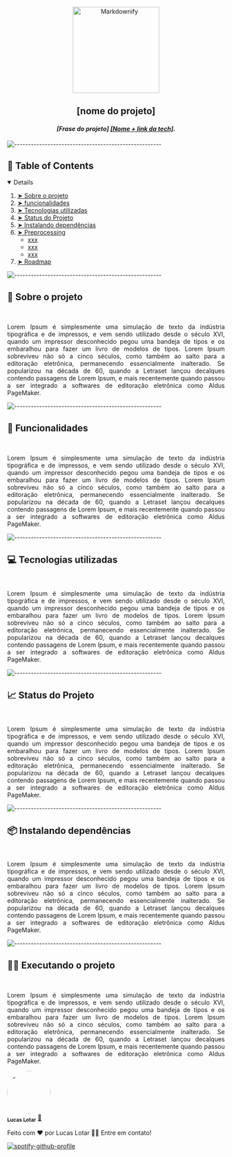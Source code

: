 <div align="center">
  <br>
  <a href="http://www.amitmerchant.com/electron-markdownify"><img src="https://raw.githubusercontent.com/amitmerchant1990/electron-markdownify/master/app/img/markdownify.png" alt="Markdownify" width="200"></a>
  <br>
   <h2><strong>[nome do projeto]</strong></h2>
</div>


<h4 align="center"><i>[Frase do projeto] <a href="#" target="_blank">[Nome + link da tech]</a>.</i></h4>

![-----------------------------------------------------](https://raw.githubusercontent.com/andreasbm/readme/master/assets/lines/rainbow.png)
<br>

<!-- TABLE OF CONTENTS -->
<h2 id="table-of-contents"> 📝 Table of Contents</h2>

<details open="open">
  <ol>
    <li><a href="#sobre-o-projeto"> ➤ Sobre o projeto</a></li>
    <li><a href="#funcionalidades"> ➤ funcionalidades</a></li>
    <li><a href="#Tecnologias-utilizadas"> ➤ Tecnologias utilizadas</a></li>
    <li><a href="#status-do-Projeto"> ➤ Status do Projeto</a></li>
    <li><a href="#Instalando-dependencias"> ➤ Instalando dependências</a></li>
    <li>
      <a href="#"> ➤ Preprocessing</a>
      <ul>
        <li><a href="#">xxx</a></li>
        <li><a href="#">xxx</a></li>
        <li><a href="#">xxx</a></li>
      </ul>
    </li>
<li><a href="#roadmap"> ➤ Roadmap</a></li>
  
  </ol>
</details>

![-----------------------------------------------------](https://raw.githubusercontent.com/andreasbm/readme/master/assets/lines/rainbow.png)
<br>

<h2 id="sobre-o-projeto">🧐 Sobre o projeto</h2>
<br>
<p align="justify"> 
  Lorem Ipsum é simplesmente uma simulação de texto da indústria tipográfica e de impressos, e vem sendo utilizado desde o século XVI, quando um impressor desconhecido pegou uma bandeja de tipos e os embaralhou para fazer um livro de modelos de tipos. Lorem Ipsum sobreviveu não só a cinco séculos, como também ao salto para a editoração eletrônica, permanecendo essencialmente inalterado. Se popularizou na década de 60, quando a Letraset lançou decalques contendo passagens de Lorem Ipsum, e mais recentemente quando passou a ser integrado a softwares de editoração eletrônica como Aldus PageMaker.</p>

![-----------------------------------------------------](https://raw.githubusercontent.com/andreasbm/readme/master/assets/lines/rainbow.png)
<br>

<h2 id="funcionalidades">🔧 Funcionalidades</h2>
<br>
<p align="justify"> 
  Lorem Ipsum é simplesmente uma simulação de texto da indústria tipográfica e de impressos, e vem sendo utilizado desde o século XVI, quando um impressor desconhecido pegou uma bandeja de tipos e os embaralhou para fazer um livro de modelos de tipos. Lorem Ipsum sobreviveu não só a cinco séculos, como também ao salto para a editoração eletrônica, permanecendo essencialmente inalterado. Se popularizou na década de 60, quando a Letraset lançou decalques contendo passagens de Lorem Ipsum, e mais recentemente quando passou a ser integrado a softwares de editoração eletrônica como Aldus PageMaker.
</p>

![-----------------------------------------------------](https://raw.githubusercontent.com/andreasbm/readme/master/assets/lines/rainbow.png)
<br>

<h2 id="Tecnologias-utilizadas" >💻 Tecnologias utilizadas</h2>
<br>
<p align="justify"> 
  Lorem Ipsum é simplesmente uma simulação de texto da indústria tipográfica e de impressos, e vem sendo utilizado desde o século XVI, quando um impressor desconhecido pegou uma bandeja de tipos e os embaralhou para fazer um livro de modelos de tipos. Lorem Ipsum sobreviveu não só a cinco séculos, como também ao salto para a editoração eletrônica, permanecendo essencialmente inalterado. Se popularizou na década de 60, quando a Letraset lançou decalques contendo passagens de Lorem Ipsum, e mais recentemente quando passou a ser integrado a softwares de editoração eletrônica como Aldus PageMaker.
</p>

![-----------------------------------------------------](https://raw.githubusercontent.com/andreasbm/readme/master/assets/lines/rainbow.png)
<br>


<h2 id="status-do-Projeto" >📈 Status do Projeto</h2>
<br>
<p align="justify"> 
  Lorem Ipsum é simplesmente uma simulação de texto da indústria tipográfica e de impressos, e vem sendo utilizado desde o século XVI, quando um impressor desconhecido pegou uma bandeja de tipos e os embaralhou para fazer um livro de modelos de tipos. Lorem Ipsum sobreviveu não só a cinco séculos, como também ao salto para a editoração eletrônica, permanecendo essencialmente inalterado. Se popularizou na década de 60, quando a Letraset lançou decalques contendo passagens de Lorem Ipsum, e mais recentemente quando passou a ser integrado a softwares de editoração eletrônica como Aldus PageMaker.
</p>

![-----------------------------------------------------](https://raw.githubusercontent.com/andreasbm/readme/master/assets/lines/rainbow.png)
<br>

<h2 id="Instalando-dependencias">📦 Instalando dependências</h2>
<br>

<p align="justify"> 
  Lorem Ipsum é simplesmente uma simulação de texto da indústria tipográfica e de impressos, e vem sendo utilizado desde o século XVI, quando um impressor desconhecido pegou uma bandeja de tipos e os embaralhou para fazer um livro de modelos de tipos. Lorem Ipsum sobreviveu não só a cinco séculos, como também ao salto para a editoração eletrônica, permanecendo essencialmente inalterado. Se popularizou na década de 60, quando a Letraset lançou decalques contendo passagens de Lorem Ipsum, e mais recentemente quando passou a ser integrado a softwares de editoração eletrônica como Aldus PageMaker.
</p>

![-----------------------------------------------------](https://raw.githubusercontent.com/andreasbm/readme/master/assets/lines/rainbow.png)
<br>

<h2>👨‍💻 Executando o projeto</h2>
<br>

<p align="justify"> 
  Lorem Ipsum é simplesmente uma simulação de texto da indústria tipográfica e de impressos, e vem sendo utilizado desde o século XVI, quando um impressor desconhecido pegou uma bandeja de tipos e os embaralhou para fazer um livro de modelos de tipos. Lorem Ipsum sobreviveu não só a cinco séculos, como também ao salto para a editoração eletrônica, permanecendo essencialmente inalterado. Se popularizou na década de 60, quando a Letraset lançou decalques contendo passagens de Lorem Ipsum, e mais recentemente quando passou a ser integrado a softwares de editoração eletrônica como Aldus PageMaker.
  <!-- <img src="images/Human Activity.gif" alt="Human Activity.gif" display="inline-block" width="60%" height="50%"> -->
</p> 

<a href="#">
 <img style="border-radius: 50%;" src="#" width="100px;" alt=""/>
 <br />
 <sub><b>Lucas Lotar</b></sub></a> <a href="#" title="">🚀</a>

Feito com ❤️ por Lucas Lotar 👋🏽 Entre em contato!

[![spotify-github-profile](https://img.shields.io/badge/LinkedIn-0077B5?style=for-the-badge&logo=linkedin&logoColor=white)](https://www.linkedin.com/in/lucaslotar/)